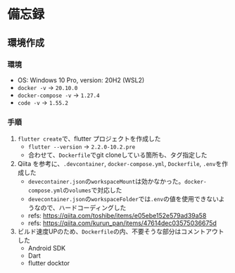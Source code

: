 # 備忘録

## 環境作成

### 環境
- OS: Windows 10 Pro, version: 20H2 (WSL2)
- `docker -v` -> `20.10.0`
- `docker-compose -v` -> `1.27.4`
- `code -v` -> `1.55.2`

### 手順
1. `flutter create`で、flutter プロジェクトを作成した
   - `flutter --version` -> `2.2.0-10.2.pre`
   - 合わせて、`Dockerfile`でgit cloneしている箇所も、タグ指定した
1. Qiita を参考に、`.devcontainer`, `docker-compose.yml`, `Dockerfile`, `.env`を作成した
   - `devecontainer.json`の`workspaceMount`は効かなかった。`docker-compose.yml`の`volumes`で対応した
   - `devecontainer.json`の`workspaceFolder`では`.env`の値を使用できないようなので、ハードコーディングした
   - refs: https://qiita.com/toshibe/items/e05ebe152e579ad39a58
   - refs: https://qiita.com/kurun_pan/items/47614dec03575036675d
1. ビルド速度UPのため、`Dockerfile`の内、不要そうな部分はコメントアウトした
   - Android SDK
   - Dart
   - flutter docktor